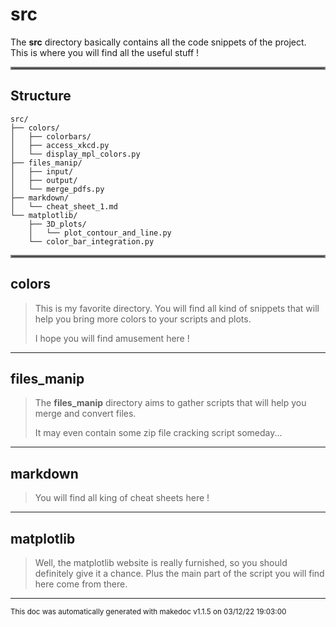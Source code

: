 # src

The **src** directory basically contains all the code snippets of the project. This is where you will find all the useful stuff !
<hr style="border:2px solid gray"> </hr>

## Structure 
```
src/
├── colors/
│   ├── colorbars/
│   ├── access_xkcd.py
│   └── display_mpl_colors.py
├── files_manip/
│   ├── input/
│   ├── output/
│   └── merge_pdfs.py
├── markdown/
│   └── cheat_sheet_1.md
└── matplotlib/
    ├── 3D_plots/
    │   └── plot_contour_and_line.py
    └── color_bar_integration.py
```

<hr style="border:2px solid gray"> </hr>

## colors
>
>This is my favorite directory. You will find all kind of snippets that will help you
>bring more colors to your scripts and plots. 
>
>I hope you will find amusement here !
---
## files_manip
>
>The **files_manip** directory aims to gather scripts that will help you merge and convert files.
>
>It may even contain some zip file cracking script someday...
---
## markdown
>
>You will find all king of cheat sheets here !
---
## matplotlib
>
>Well, the matplotlib website is really furnished, so you should definitely give it a chance. 
>Plus the main part of the script you will find here come from there.
---




<sub>This doc was automatically generated with makedoc v1.1.5 on  03/12/22 19:03:00 